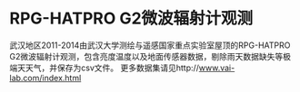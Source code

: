 # RPG-HATPRO G2微波辐射计观测
武汉地区2011-2014由武汉大学测绘与遥感国家重点实验室屋顶的RPG-HATPRO G2微波辐射计观测，包含亮度温度以及地面传感器数据，剔除雨天数据缺失等极端天天气，并保存为csv文件。
更多数据集请见http://www.vai-lab.com/index.html
